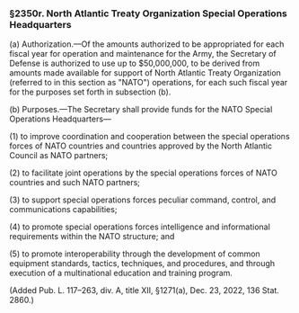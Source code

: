 ### §2350r. North Atlantic Treaty Organization Special Operations Headquarters ###

(a) Authorization.—Of the amounts authorized to be appropriated for each fiscal year for operation and maintenance for the Army, the Secretary of Defense is authorized to use up to $50,000,000, to be derived from amounts made available for support of North Atlantic Treaty Organization (referred to in this section as "NATO") operations, for each such fiscal year for the purposes set forth in subsection (b).

(b) Purposes.—The Secretary shall provide funds for the NATO Special Operations Headquarters—

(1) to improve coordination and cooperation between the special operations forces of NATO countries and countries approved by the North Atlantic Council as NATO partners;

(2) to facilitate joint operations by the special operations forces of NATO countries and such NATO partners;

(3) to support special operations forces peculiar command, control, and communications capabilities;

(4) to promote special operations forces intelligence and informational requirements within the NATO structure; and

(5) to promote interoperability through the development of common equipment standards, tactics, techniques, and procedures, and through execution of a multinational education and training program.

(Added Pub. L. 117–263, div. A, title XII, §1271(a), Dec. 23, 2022, 136 Stat. 2860.)